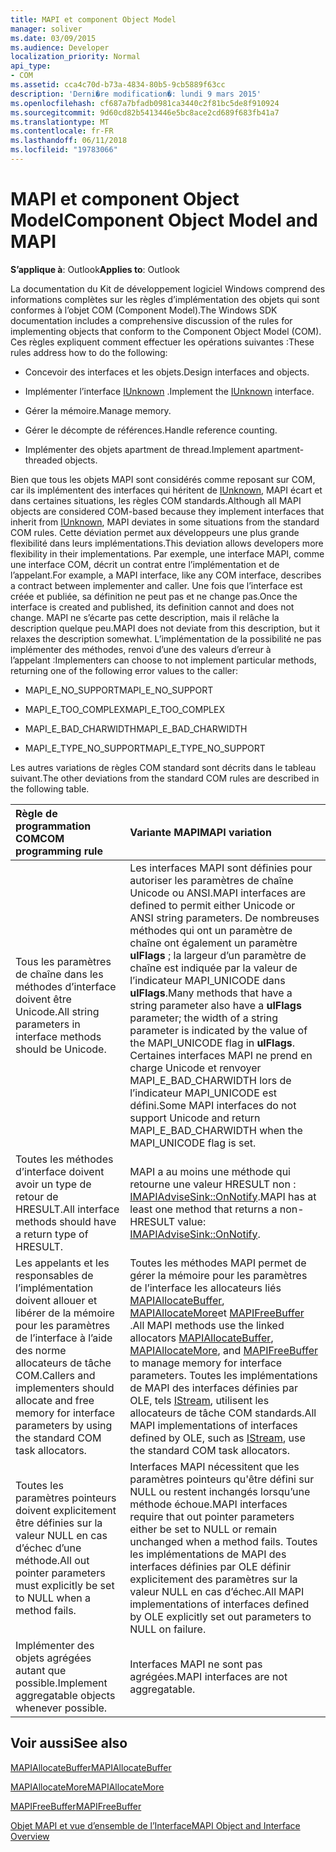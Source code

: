 ```yaml
---
title: MAPI et component Object Model
manager: soliver
ms.date: 03/09/2015
ms.audience: Developer
localization_priority: Normal
api_type:
- COM
ms.assetid: cca4c70d-b73a-4834-80b5-9cb5889f63cc
description: 'Derni�re modification�: lundi 9 mars 2015'
ms.openlocfilehash: cf687a7bfadb0981ca3440c2f81bc5de8f910924
ms.sourcegitcommit: 9d60cd82b5413446e5bc8ace2cd689f683fb41a7
ms.translationtype: MT
ms.contentlocale: fr-FR
ms.lasthandoff: 06/11/2018
ms.locfileid: "19783066"
---
```

# <a name="component-object-model-and-mapi"></a><span data-ttu-id="8e942-103">MAPI et component Object Model</span><span class="sxs-lookup"><span data-stu-id="8e942-103">Component Object Model and MAPI</span></span>

  
  
<span data-ttu-id="8e942-104">**S’applique à**: Outlook</span><span class="sxs-lookup"><span data-stu-id="8e942-104">**Applies to**: Outlook</span></span> 
  
<span data-ttu-id="8e942-105">La documentation du Kit de développement logiciel Windows comprend des informations complètes sur les règles d’implémentation des objets qui sont conformes à l’objet COM (Component Model).</span><span class="sxs-lookup"><span data-stu-id="8e942-105">The Windows SDK documentation includes a comprehensive discussion of the rules for implementing objects that conform to the Component Object Model (COM).</span></span> <span data-ttu-id="8e942-106">Ces règles expliquent comment effectuer les opérations suivantes :</span><span class="sxs-lookup"><span data-stu-id="8e942-106">These rules address how to do the following:</span></span>
  
- <span data-ttu-id="8e942-107">Concevoir des interfaces et les objets.</span><span class="sxs-lookup"><span data-stu-id="8e942-107">Design interfaces and objects.</span></span>
    
- <span data-ttu-id="8e942-108">Implémenter l’interface [IUnknown](http://msdn.microsoft.com/en-us/library/ms680509%28VS.85%29.aspx) .</span><span class="sxs-lookup"><span data-stu-id="8e942-108">Implement the [IUnknown](http://msdn.microsoft.com/en-us/library/ms680509%28VS.85%29.aspx) interface.</span></span> 
    
- <span data-ttu-id="8e942-109">Gérer la mémoire.</span><span class="sxs-lookup"><span data-stu-id="8e942-109">Manage memory.</span></span>
    
- <span data-ttu-id="8e942-110">Gérer le décompte de références.</span><span class="sxs-lookup"><span data-stu-id="8e942-110">Handle reference counting.</span></span>
    
- <span data-ttu-id="8e942-111">Implémenter des objets apartment de thread.</span><span class="sxs-lookup"><span data-stu-id="8e942-111">Implement apartment-threaded objects.</span></span>
    
<span data-ttu-id="8e942-112">Bien que tous les objets MAPI sont considérés comme reposant sur COM, car ils implémentent des interfaces qui héritent de [IUnknown](http://msdn.microsoft.com/en-us/library/ms680509%28VS.85%29.aspx), MAPI écart et dans certaines situations, les règles COM standards.</span><span class="sxs-lookup"><span data-stu-id="8e942-112">Although all MAPI objects are considered COM-based because they implement interfaces that inherit from [IUnknown](http://msdn.microsoft.com/en-us/library/ms680509%28VS.85%29.aspx), MAPI deviates in some situations from the standard COM rules.</span></span> <span data-ttu-id="8e942-113">Cette déviation permet aux développeurs une plus grande flexibilité dans leurs implémentations.</span><span class="sxs-lookup"><span data-stu-id="8e942-113">This deviation allows developers more flexibility in their implementations.</span></span> <span data-ttu-id="8e942-114">Par exemple, une interface MAPI, comme une interface COM, décrit un contrat entre l’implémentation et de l’appelant.</span><span class="sxs-lookup"><span data-stu-id="8e942-114">For example, a MAPI interface, like any COM interface, describes a contract between implementer and caller.</span></span> <span data-ttu-id="8e942-115">Une fois que l’interface est créée et publiée, sa définition ne peut pas et ne change pas.</span><span class="sxs-lookup"><span data-stu-id="8e942-115">Once the interface is created and published, its definition cannot and does not change.</span></span> <span data-ttu-id="8e942-116">MAPI ne s’écarte pas cette description, mais il relâche la description quelque peu.</span><span class="sxs-lookup"><span data-stu-id="8e942-116">MAPI does not deviate from this description, but it relaxes the description somewhat.</span></span> <span data-ttu-id="8e942-117">L’implémentation de la possibilité ne pas implémenter des méthodes, renvoi d’une des valeurs d’erreur à l’appelant :</span><span class="sxs-lookup"><span data-stu-id="8e942-117">Implementers can choose to not implement particular methods, returning one of the following error values to the caller:</span></span> 
  
- <span data-ttu-id="8e942-118">MAPI_E_NO_SUPPORT</span><span class="sxs-lookup"><span data-stu-id="8e942-118">MAPI_E_NO_SUPPORT</span></span>
    
- <span data-ttu-id="8e942-119">MAPI_E_TOO_COMPLEX</span><span class="sxs-lookup"><span data-stu-id="8e942-119">MAPI_E_TOO_COMPLEX</span></span>
    
- <span data-ttu-id="8e942-120">MAPI_E_BAD_CHARWIDTH</span><span class="sxs-lookup"><span data-stu-id="8e942-120">MAPI_E_BAD_CHARWIDTH</span></span>
    
- <span data-ttu-id="8e942-121">MAPI_E_TYPE_NO_SUPPORT</span><span class="sxs-lookup"><span data-stu-id="8e942-121">MAPI_E_TYPE_NO_SUPPORT</span></span>
    
<span data-ttu-id="8e942-122">Les autres variations de règles COM standard sont décrits dans le tableau suivant.</span><span class="sxs-lookup"><span data-stu-id="8e942-122">The other deviations from the standard COM rules are described in the following table.</span></span>
  
|<span data-ttu-id="8e942-123">**Règle de programmation COM**</span><span class="sxs-lookup"><span data-stu-id="8e942-123">**COM programming rule**</span></span>|<span data-ttu-id="8e942-124">**Variante MAPI**</span><span class="sxs-lookup"><span data-stu-id="8e942-124">**MAPI variation**</span></span>|
|:-----|:-----|
|<span data-ttu-id="8e942-125">Tous les paramètres de chaîne dans les méthodes d’interface doivent être Unicode.</span><span class="sxs-lookup"><span data-stu-id="8e942-125">All string parameters in interface methods should be Unicode.</span></span>  <br/> |<span data-ttu-id="8e942-126">Les interfaces MAPI sont définies pour autoriser les paramètres de chaîne Unicode ou ANSI.</span><span class="sxs-lookup"><span data-stu-id="8e942-126">MAPI interfaces are defined to permit either Unicode or ANSI string parameters.</span></span> <span data-ttu-id="8e942-127">De nombreuses méthodes qui ont un paramètre de chaîne ont également un paramètre **ulFlags** ; la largeur d’un paramètre de chaîne est indiquée par la valeur de l’indicateur MAPI_UNICODE dans **ulFlags**.</span><span class="sxs-lookup"><span data-stu-id="8e942-127">Many methods that have a string parameter also have a **ulFlags** parameter; the width of a string parameter is indicated by the value of the MAPI_UNICODE flag in **ulFlags**.</span></span> <span data-ttu-id="8e942-128">Certaines interfaces MAPI ne prend en charge Unicode et renvoyer MAPI_E_BAD_CHARWIDTH lors de l’indicateur MAPI_UNICODE est défini.</span><span class="sxs-lookup"><span data-stu-id="8e942-128">Some MAPI interfaces do not support Unicode and return MAPI_E_BAD_CHARWIDTH when the MAPI_UNICODE flag is set.</span></span>  <br/> |
|<span data-ttu-id="8e942-129">Toutes les méthodes d’interface doivent avoir un type de retour de HRESULT.</span><span class="sxs-lookup"><span data-stu-id="8e942-129">All interface methods should have a return type of HRESULT.</span></span>  <br/> |<span data-ttu-id="8e942-130">MAPI a au moins une méthode qui retourne une valeur HRESULT non : [IMAPIAdviseSink::OnNotify](imapiadvisesink-onnotify.md).</span><span class="sxs-lookup"><span data-stu-id="8e942-130">MAPI has at least one method that returns a non-HRESULT value: [IMAPIAdviseSink::OnNotify](imapiadvisesink-onnotify.md).</span></span>  <br/> |
|<span data-ttu-id="8e942-131">Les appelants et les responsables de l’implémentation doivent allouer et libérer de la mémoire pour les paramètres de l’interface à l’aide des norme allocateurs de tâche COM.</span><span class="sxs-lookup"><span data-stu-id="8e942-131">Callers and implementers should allocate and free memory for interface parameters by using the standard COM task allocators.</span></span>  <br/> |<span data-ttu-id="8e942-132">Toutes les méthodes MAPI permet de gérer la mémoire pour les paramètres de l’interface les allocateurs liés [MAPIAllocateBuffer](mapiallocatebuffer.md), [MAPIAllocateMore](mapiallocatemore.md)et [MAPIFreeBuffer](mapifreebuffer.md) .</span><span class="sxs-lookup"><span data-stu-id="8e942-132">All MAPI methods use the linked allocators [MAPIAllocateBuffer](mapiallocatebuffer.md), [MAPIAllocateMore](mapiallocatemore.md), and [MAPIFreeBuffer](mapifreebuffer.md) to manage memory for interface parameters.</span></span> <span data-ttu-id="8e942-133">Toutes les implémentations de MAPI des interfaces définies par OLE, tels [IStream](http://msdn.microsoft.com/en-us/library/aa380034%28VS.85%29.aspx), utilisent les allocateurs de tâche COM standards.</span><span class="sxs-lookup"><span data-stu-id="8e942-133">All MAPI implementations of interfaces defined by OLE, such as [IStream](http://msdn.microsoft.com/en-us/library/aa380034%28VS.85%29.aspx), use the standard COM task allocators.</span></span>  <br/> |
|<span data-ttu-id="8e942-134">Toutes les paramètres pointeurs doivent explicitement être définies sur la valeur NULL en cas d’échec d’une méthode.</span><span class="sxs-lookup"><span data-stu-id="8e942-134">All out pointer parameters must explicitly be set to NULL when a method fails.</span></span>  <br/> |<span data-ttu-id="8e942-135">Interfaces MAPI nécessitent que les paramètres pointeurs qu'être défini sur NULL ou restent inchangés lorsqu’une méthode échoue.</span><span class="sxs-lookup"><span data-stu-id="8e942-135">MAPI interfaces require that out pointer parameters either be set to NULL or remain unchanged when a method fails.</span></span> <span data-ttu-id="8e942-136">Toutes les implémentations de MAPI des interfaces définies par OLE définir explicitement des paramètres sur la valeur NULL en cas d’échec.</span><span class="sxs-lookup"><span data-stu-id="8e942-136">All MAPI implementations of interfaces defined by OLE explicitly set out parameters to NULL on failure.</span></span>  <br/> |
|<span data-ttu-id="8e942-137">Implémenter des objets agrégées autant que possible.</span><span class="sxs-lookup"><span data-stu-id="8e942-137">Implement aggregatable objects whenever possible.</span></span>  <br/> |<span data-ttu-id="8e942-138">Interfaces MAPI ne sont pas agrégées.</span><span class="sxs-lookup"><span data-stu-id="8e942-138">MAPI interfaces are not aggregatable.</span></span>  <br/> |
   
## <a name="see-also"></a><span data-ttu-id="8e942-139">Voir aussi</span><span class="sxs-lookup"><span data-stu-id="8e942-139">See also</span></span>



[<span data-ttu-id="8e942-140">MAPIAllocateBuffer</span><span class="sxs-lookup"><span data-stu-id="8e942-140">MAPIAllocateBuffer</span></span>](mapiallocatebuffer.md)
  
[<span data-ttu-id="8e942-141">MAPIAllocateMore</span><span class="sxs-lookup"><span data-stu-id="8e942-141">MAPIAllocateMore</span></span>](mapiallocatemore.md)
  
[<span data-ttu-id="8e942-142">MAPIFreeBuffer</span><span class="sxs-lookup"><span data-stu-id="8e942-142">MAPIFreeBuffer</span></span>](mapifreebuffer.md)


[<span data-ttu-id="8e942-143">Objet MAPI et vue d’ensemble de l’Interface</span><span class="sxs-lookup"><span data-stu-id="8e942-143">MAPI Object and Interface Overview</span></span>](mapi-object-and-interface-overview.md)

